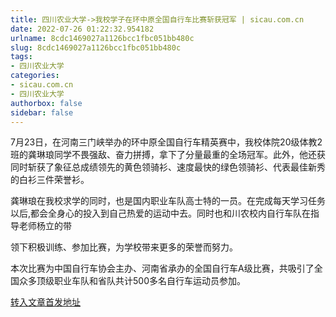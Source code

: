 ```yaml
---
title: 四川农业大学->我校学子在环中原全国自行车比赛斩获冠军 | sicau.com.cn
date: 2022-07-26 01:22:32.954182
urlname: 8cdc1469027a1126bcc1fbc051bb480c
slug: 8cdc1469027a1126bcc1fbc051bb480c
tags: 
- 四川农业大学
categories:
- sicau.com.cn
- 四川农业大学
authorbox: false
sidebar: false
---
```

7月23日，在河南三门峡举办的环中原全国自行车精英赛中，我校体院20级体教2班的龚琳琅同学不畏强敌、奋力拼搏，拿下了分量最重的全场冠军。此外，他还获同时斩获了象征总成绩领先的黄色领骑衫、速度最快的绿色领骑衫、代表最佳新秀的白衫三件荣誉衫。

龚琳琅在我校求学的同时，也是国内职业车队高士特的一员。在完成每天学习任务以后,都会全身心的投入到自己热爱的运动中去。同时也和川农校内自行车队在指导老师杨立的带
<!--more-->
领下积极训练、参加比赛，为学校带来更多的荣誉而努力。

本次比赛为中国自行车协会主办、河南省承办的全国自行车A级比赛，共吸引了全国众多顶级职业车队和省队共计500多名自行车运动员参加。



[转入文章首发地址](https://news.sicau.edu.cn/info/1078/68984.htm)